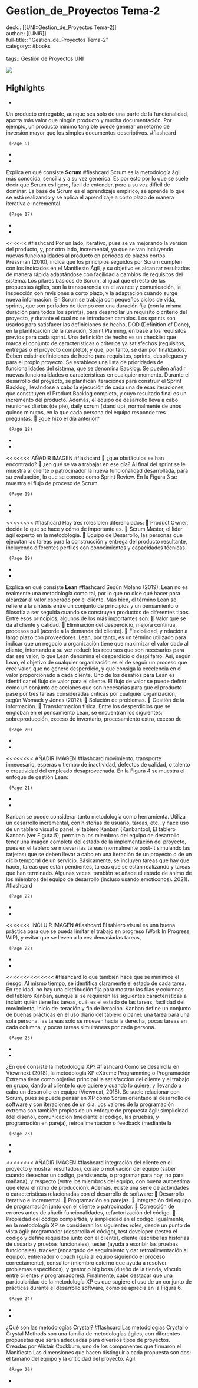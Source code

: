 # Gestion_de_Proyectos Tema-2

deck:: [[UNI::Gestion_de_Proyectos Tema-2]]\
author:: [[UNIR]]\
full-title:: "Gestion_de_Proyectos Tema-2"\
category:: #books\
\
tags:: Gestión de Proyectos UNI  

![](https://readwise-assets.s3.amazonaws.com/media/uploaded_book_covers/profile_22942/50d89736-fc6a-4337-8796-0580fbe7322a.jpg)

## Highlights
- 

Un producto entregable, aunque sea solo de una parte de la funcionalidad, aporta más valor que ningún producto y mucha documentación. Por ejemplo, un producto mínimo tangible puede generar un retorno de inversión mayor que los simples documentos descriptivos. #flashcard 


     (Page 6)
-
- 
 Explica en qué consiste **Scrum** #flashcard 
    Scrum es la metodología ágil más conocida, sencilla y a su vez genérica. Es por esto por lo que se suele decir que Scrum es ligero, fácil de entender, pero a su vez difícil de dominar. La base de Scrum es el aprendizaje empírico, se aprende lo que se está realizando y se aplica el aprendizaje a corto plazo de manera iterativa e incremental.

     (Page 17)
-
- 
 <<<<<< #flashcard 
    Por un lado, iterativo, pues se va mejorando la versión del producto, y, por otro lado, incremental, ya que se van incluyendo nuevas funcionalidades al producto en períodos de plazos cortos. Pressman (2010), indica que los principios seguidos por Scrum cumplen con los indicados en el Manifiesto Ágil, y su objetivo es alcanzar resultados de manera rápida adaptándose con facilidad a cambios de requisitos del sistema. Los pilares básicos de Scrum, al igual que el resto de las propuestas ágiles, son la transparencia en el avance y comunicación, la inspección con revisiones a corto plazo, y la adaptación cuando surge nueva información. En Scrum se trabaja con pequeños ciclos de vida, sprints, que son períodos de tiempo con una duración fija (con la misma duración para todos los sprints), para desarrollar un requisito o criterio del proyecto, y durante el cual no se introducen cambios. Los sprints son usados para satisfacer las definiciones de hecho, DOD (Definition of Done), en la planificación de la iteración, Sprint Planning, en base a los requisitos previos para cada sprint. Una definición de hecho es un checklist que marca el conjunto de características o criterios ya satisfechos (requisitos, entregas o el proyecto completo), y que, por tanto, se dan por finalizados. Deben existir definiciones de hecho para requisitos, sprints, despliegues y para el propio proyecto. Se establece una lista de prioridades de funcionalidades del sistema, que se denomina Backlog. Se pueden añadir nuevas funcionalidades o características en cualquier momento. Durante el desarrollo del proyecto, se planifican iteraciones para construir el Sprint Backlog, llevándose a cabo la ejecución de cada una de esas iteraciones, que constituyen el Product Backlog completo, y cuyo resultado final es un incremento del producto. Además, el equipo de desarrollo lleva a cabo reuniones diarias (de pie), daily scrum (stand up), normalmente de unos quince minutos, en la que cada persona del equipo responde tres preguntas:  ¿qué hizo el día anterior?

     (Page 18)
-
- 
 <<<<<<<
   AÑADIR IMAGEN #flashcard 
     ¿qué obstáculos se han encontrado?  ¿en qué se va a trabajar en ese día? Al final del sprint se le muestra al cliente o patrocinador la nueva funcionalidad desarrollada, para su evaluación, lo que se conoce como Sprint Review. En la Figura 3 se muestra el flujo de proceso de Scrum.

     (Page 19)
-
- 
 <<<<<<<< #flashcard 
    Hay tres roles bien diferenciados:  Product Owner, decide lo que se hace y cómo de importante es.  Scrum Master, el líder ágil experto en la metodología.  Equipo de Desarrollo, las personas que ejecutan las tareas para la construcción y entrega del producto resultante, incluyendo diferentes perfiles con conocimientos y capacidades técnicas.

     (Page 19)
-
- 
 Explica en qué consiste **Lean** #flashcard 
    Según Molano (2019), Lean no es realmente una metodología como tal, por lo que no dice qué hacer para alcanzar al valor esperado por el cliente. Más bien, el término Lean se refiere a la síntesis entre un conjunto de principios y un pensamiento o filosofía a ser seguida cuando se construyen productos de diferentes tipos. Entre esos principios, algunos de los más importantes son:  Valor que se da al cliente y calidad.  Eliminación del desperdicio, mejora continua, procesos pull (acorde a la demanda del cliente).  Flexibilidad, y relación a largo plazo con proveedores. Lean, por tanto, es un término utilizado para indicar que un negocio u organización tiene que maximizar el valor dado al cliente, intentando a su vez reducir los recursos que son necesarios para dar ese valor, lo que Lean denomina el desperdicio o despilfarro. Así, según Lean, el objetivo de cualquier organización es el de seguir un proceso que cree valor, que no genere desperdicio, y que consiga la excelencia en el valor proporcionado a cada cliente. Uno de los desafíos para Lean es identificar el flujo de valor para el cliente. El flujo de valor se puede definir como un conjunto de acciones que son necesarias para que el producto pase por tres tareas consideradas críticas por cualquier organización, según Womack y Jones (2012):  Solución de problemas.  Gestión de la información.  Transformación física. Entre los desperdicios que se engloban en el pensamiento Lean, se encuentran los siguientes: sobreproducción, exceso de inventario, procesamiento extra, exceso de

     (Page 20)
-
- 
 <<<<<<<<
   AÑADIR IMAGEN #flashcard 
    movimiento, transporte innecesario, esperas o tiempo de inactividad, defectos de calidad, o talento o creatividad del empleado desaprovechada. En la Figura 4 se muestra el enfoque de gestión Lean:

     (Page 21)
-
- 

Kanban se puede considerar tanto metodología como herramienta. Utiliza un desarrollo incremental, con historias de usuario, tareas, etc., y hace uso de un tablero visual o panel, el tablero Kanban (Kanbantool, El tablero Kanban (ver Figura 5), permite a los miembros del equipo de desarrollo tener una imagen completa del estado de la implementación del proyecto, pues en el tablero se mueven las tareas (normalmente post-it simulando las tarjetas) que se deben llevar a cabo en una iteración de un proyecto o de un ciclo temporal de un servicio. Básicamente, se incluyen tareas que hay que hacer, tareas que están pendientes, tareas que se están realizando y tareas que han terminado. Algunas veces, también se añade el estado de ánimo de los miembros del equipo de desarrollo (incluso usando emoticonos). 2021). #flashcard 


     (Page 22)
-
- 
 <<<<<<<
   INCLUIR IMAGEN #flashcard 
    El tablero visual es una buena práctica para que se pueda limitar el trabajo en progreso (Work In Progress, WIP), y evitar que se lleven a la vez demasiadas tareas,

     (Page 22)
-
- 
 <<<<<<<<<<<<<< #flashcard 
    lo que también hace que se minimice el riesgo. Al mismo tiempo, se identifica claramente el estado de cada tarea. En realidad, no hay una distribución fija para mostrar las filas y columnas del tablero Kanban, aunque sí se requieren las siguientes características a incluir: quién tiene las tareas, cuál es el estado de las tareas, facilidad del movimiento, inicio de iteración y fin de iteración. Kanban define un conjunto de buenas prácticas en el uso diario del tablero o panel: una tarea para una sola persona, las tareas solo se mueven hacia la derecha, pocas tareas en cada columna, y pocas tareas simultáneas por cada persona.

     (Page 23)
-
- 
 ¿En qué consiste la metodología XP? #flashcard 
    Como se desarrolla en Viewrnext (2018), la metodología XP eXtreme Programming o Programación Extrema tiene como objetivo principal la satisfacción del cliente y el trabajo en grupo, dando al cliente lo que quiere y cuando lo quiere, y llevando a cabo un desarrollo en equipo (Viewnext, 2018). Se suele relacionar con Scrum, pues se puede pensar en XP como Scrum orientado al desarrollo de software y con iteraciones de un día. Los valores de la programación extrema son también propios de un enfoque de propuesta ágil: simplicidad (del diseño), comunicación (mediante el código, las pruebas, y programación en pareja), retroalimentación o feedback (mediante la

     (Page 23)
-
- 
 <<<<<<<<
   AÑADIR IMAGEN #flashcard 
    integración del cliente en el proyecto y mostrar resultados), coraje o motivación del equipo (saber cuándo desechar un código, persistencia, o programar para hoy, no para mañana), y respecto (entre los miembros del equipo, con buena autoestima que eleva el ritmo de producción). Además, existe una serie de actividades o características relacionadas con el desarrollo de software:  Desarrollo iterativo e incremental.  Programación en parejas.  Integración del equipo de programación junto con el cliente o patrocinador.  Corrección de errores antes de añadir funcionalidades, refactorización del código.  Propiedad del código compartida, y simplicidad en el código. Igualmente, en la metodología XP se consideran los siguientes roles, desde un punto de vista ágil: programador (desarrolla el código), test developer (testea el código y define requisitos junto con el cliente), cliente (escribe las historias de usuario y pruebas funcionales), tester (ayuda a escribir las pruebas funcionales), tracker (encargado de seguimiento y dar retroalimentación al equipo), entrenador o coach (guía al equipo siguiendo el proceso correctamente), consultor (miembro externo que ayuda a resolver problemas específicos), y gestor o big boss (dueño de la tienda, vínculo entre clientes y programadores). Finalmente, cabe destacar que una particularidad de la metodología XP es que sugiere el uso de un conjunto de prácticas durante el desarrollo software, como se aprecia en la Figura 6.

     (Page 24)
-
- 
 ¿Qué son las metodologías Crystal? #flashcard 
    Las metodologías Crystal o Crystal Methods son una familia de metodologías ágiles, con diferentes propuestas que serán adecuadas para diversos tipos de proyectos. Creadas por Alistair Cockburn, uno de los componentes que firmaron el Manifiesto Las dimensiones que hacen distinguir a cada propuesta son dos: el tamaño del equipo y la criticidad del proyecto. Ágil.

     (Page 26)
-
